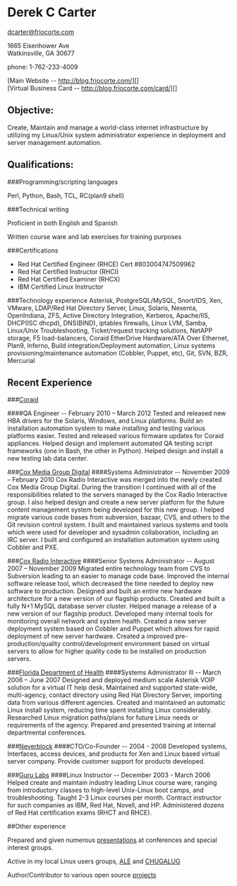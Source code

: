 # Derek C Carter
dcarter@friocorte.com  

1665 Eisenhower Ave  
Watkinsville, GA  30677  

phone: 1-762-233-4009  

[Main Website -- http://blog.friocorte.com/][]  
[Virtual Business Card -- http://blog.friocorte.com/card/][]  

## Objective:

Create, Maintain and manage a world-class internet infrastructure by utilizing my Linux/Unix system administrator experience in deployment and server management automation.

## Qualifications:

###Programming/scripting languages

Perl,  Python,  Bash,  TCL,  RC(plan9 shell)  

###Technical writing

Proficient in both English and Spanish

Written course ware and lab exercises for training purposes

###Certifications
* Red Hat Certified Engineer (RHCE) Cert #803004747509962
* Red Hat Certified Instructor (RHCI)
* Red Hat Certified Examiner (RHCX)
* IBM Certified Linux Instructor

###Technology experience
Asterisk,  PostgreSQL/MySQL,  Snort/IDS,  Xen,  VMware,  LDAP/Red Hat Directory Server,  Linux,  Solaris,  Nexenta,  OpenIndiana,  ZFS,  Active Directory Integration,  Kerberos,  Apache/IIS,  DHCP(ISC dhcpd),  DNS(BIND),  iptables firewalls,  Linux LVM,  Samba,  Linux/Unix Troubleshooting,  Ticket/request tracking solutions,  NetAPP storage,  F5 load-balancers,  Coraid EtherDrive Hardware/ATA Over Ethernet,  Plan9,  Inferno,  Build integration/Deployment automation,  Linux systems provisioning/maintenance automation (Cobbler, Puppet, etc), Git, SVN, BZR, Mercurial


## Recent Experience

###[Coraid][]

####QA Engineer -- February 2010 – March 2012
Tested and released new HBA drivers for the Solaris, Windows, and Linux platforms. Build an installation automation system to make installing and testing various platforms easier. Tested and released various firmware updates for Coraid appliances. Helped design and implement automated QA testing script frameworks (one in Bash, the other in Python). Helped design and install a new testing lab data center. 

###[Cox Media Group Digital][]
####Systems Administrator -- November 2009 – February 2010
Cox Radio Interactive was merged into the newly created Cox Media Group Digital. During the transition I continued with all of the responsibilities related to the servers managed by the Cox Radio Interactive group. I also helped design and create a new server platform for the future content management system being developed for this new group. I helped migrate various code bases from subversion, bazaar, CVS, and others to the Git revision control system. I built and maintained various systems and tools which were used for developer and sysadmin collaboration, including an IRC server. I built and configured an installation automation system using Cobbler and PXE. 

###[Cox Radio Interactive][]
####Senior Systems Administrator -- August 2007 – November 2009
Migrated entire technology team from CVS to Subversion leading to an easier to manage code base. Improved the internal software release tool, which decreased the time needed to deploy new software to production. Designed and built an entire new hardware architecture for a new version of our flagship products. Created and built a fully N+1 MySQL database server cluster. Helped manage a release of a new version of our flagship product. Developed many internal tools for monitoring overall network and system health. Created a new server deployment system based on Cobbler and Puppet which allows for rapid deployment of new server hardware. Created a improved pre-production/quality control/development environment based on virtual servers to allow for higher quality code to be installed on production servers.

###[Florida Department of Health][]
####Systems Administrator III -- March 2006 – June 2007
Designed and deployed medium scale Asterisk VOIP solution for a virtual IT help desk. Maintained and supported state-wide, multi-agency, contact directory using Red Hat Directory Server, importing data from various different agencies. Created and maintained an automatic Linux install system, reducing time spent installing Linux considerably. Researched Linux migration paths/plans for future Linux needs or requirements of the agency. Prepared and presented training at internal departmental conferences.

###[Neverblock][]
####CTO/Co-Founder -- 2004 - 2008
Developed systems, Interfaces, access devices, and products for Xen and Linux based virtual server company. Provide customer support for products developed.

###[Guru Labs][]
####Linux Instructor -- December 2003 - March 2006
Helped create and maintain industry leading Linux course ware, ranging from introductory classes to high-level Unix-Linux boot camps, and troubleshooting. Taught 2-3 Linux courses per month. Contract instructor for such companies as IBM, Red Hat, Novell, and HP. Administered dozens of Red Hat certification exams (RHCT and RHCE).

##Other experience

Prepared and given numerous [presentations][] at conferences and special interest groups.

Active in my local Linux users groups, [ALE][] and [CHUGALUG][]

Author/Contributor to various open source [projects][]

  [Coraid]: http://www.coraid.com/
  [Cox Media Group Digital]: http://cmgdigital.com/
  [Cox Radio Interactive]: http://cxri.net/
  [Florida Department of Health]: http://www.doh.state.fl.us/
  [Neverblock]: http://neverblock.com/
  [Guru Labs]: http://www.gurulabs.com/
  [Virtual Business Card -- http://blog.friocorte.com/card/]: http://blog.friocorte.com/card/
  [Main Website -- http://blog.friocorte.com/]: http://blog.friocorte.com/
  [presentations]: http://blog.friocorte.com/presentation/
  [projects]: http://github.com/goozbach/
  [CHUGALUG]: http://chugalug.uga.edu/
  [ALE]: http://ale.org/
